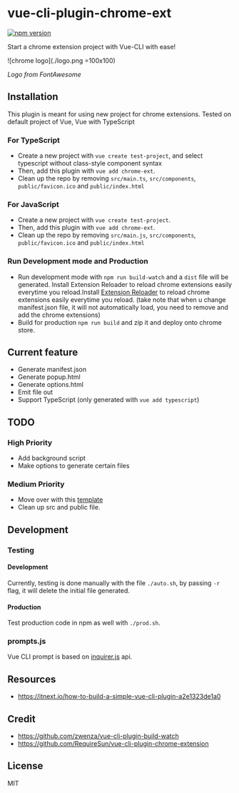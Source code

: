 # vue-cli-plugin-chrome-ext

[![npm version](https://badge.fury.io/js/vue-cli-plugin-chrome-ext.svg)](https://www.npmjs.com/package/vue-cli-plugin-chrome-ext)

Start a chrome extension project with Vue-CLI with ease!

![chrome logo](./logo.png =100x100)

_Logo from FontAwesome_

## Installation

This plugin is meant for using new project for chrome extensions. Tested on default project of Vue, Vue with TypeScript

### For TypeScript

- Create a new project with `vue create test-project`, and select typescript without class-style component syntax
- Then, add this plugin with `vue add chrome-ext`.
- Clean up the repo by removing `src/main.ts`, `src/components`, `public/favicon.ico` and `public/index.html`

### For JavaScript

- Create a new project with `vue create test-project`.
- Then, add this plugin with `vue add chrome-ext`.
- Clean up the repo by removing `src/main.js`, `src/components`, `public/favicon.ico` and `public/index.html`

### Run Development mode and Production

- Run development mode with `npm run build-watch` and a `dist` file will be generated. Install Extension Reloader to reload chrome extensions easily everytime you reload.Install [Extension Reloader](https://chrome.google.com/webstore/detail/extensions-reloader/fimgfedafeadlieiabdeeaodndnlbhid) to reload chrome extensions easily everytime you reload. (take note that when u change manifest.json file, it will not automatically load, you need to remove and add the chrome extensions)
- Build for production `npm run build` and zip it and deploy onto chrome store.

## Current feature

- Generate manifest.json
- Generate popup.html
- Generate options.html
- Emit file out
- Support TypeScript (only generated with `vue add typescript`)

## TODO

### High Priority

- Add background script
- Make options to generate certain files

### Medium Priority

- Move over with this [template](https://github.com/posva/vue-plugin-template)
- Clean up src and public file.

## Development

### Testing

#### Development

Currently, testing is done manually with the file `./auto.sh`, by passing `-r` flag, it will delete the initial file generated.

#### Production

Test production code in npm as well with `./prod.sh`.

### prompts.js

Vue CLI prompt is based on [inquirer.js](https://github.com/SBoudrias/Inquirer.js) api.

## Resources

- https://itnext.io/how-to-build-a-simple-vue-cli-plugin-a2e1323de1a0

## Credit

- https://github.com/zwenza/vue-cli-plugin-build-watch
- https://github.com/RequireSun/vue-cli-plugin-chrome-extension

## License

MIT
